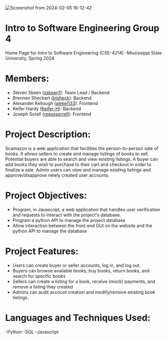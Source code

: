 ![Screenshot from 2024-02-05 16-12-42](https://github.com/sskeen1/Group-4-SE/assets/80880723/e3383d68-3975-4868-9031-16c92f7aba89)
# Intro to Software Engineering Group 4
Home Page for Intro to Software Engineering (CSE-4214)
-Mississippi State University, Spring 2024
# Members: 
- Steven Skeen ([sskeen1](https://github.com/sskeen1)): Team Lead / Backend
- Brennen Sheckart ([btsheck](https://github.com/btsheck)): Backend
- Alexander Kellough ([alekel133](https://github.com/alekel133)): Frontend
- Keifer Hardy ([Keifer-H](https://github.com/Kiefer-H)): Backend
- Joseph Sorell ([reesesorrell](https://github.com/reesesorrell)): Frontend
  
# Project Description:
Scamazon is a web application that facilities the person-to-person sale of books. It allows sellers to create and manage listings of books to sell. Potential buyers are able to search and view existing listings. A buyer can add books they wish to purchase to their cart and checkout in order to finalize a sale. Admin users can view and manage existing listings and approve/disapprove newly created user accounts.

# Project Objectives:
- Program, in Javascript, a web application that handles user verification and requests to interact with the project's database.
- Program a python API to manage the project database
- Allow interaction between the front end GUI on the website and the python API to manage the database

# Project Features:
- Users can create buyer or seller accounts, log in, and log out.
- Buyers can browse available books, buy books, return books, and search for specific books
- Sellers can create a listing for a book, receive (mock) payments, and remove a listing they created
- Admins can audit account creation and modify/remove existing book listings.

# Languages and Techniques Used:
-Python
-SQL
-Javascript
